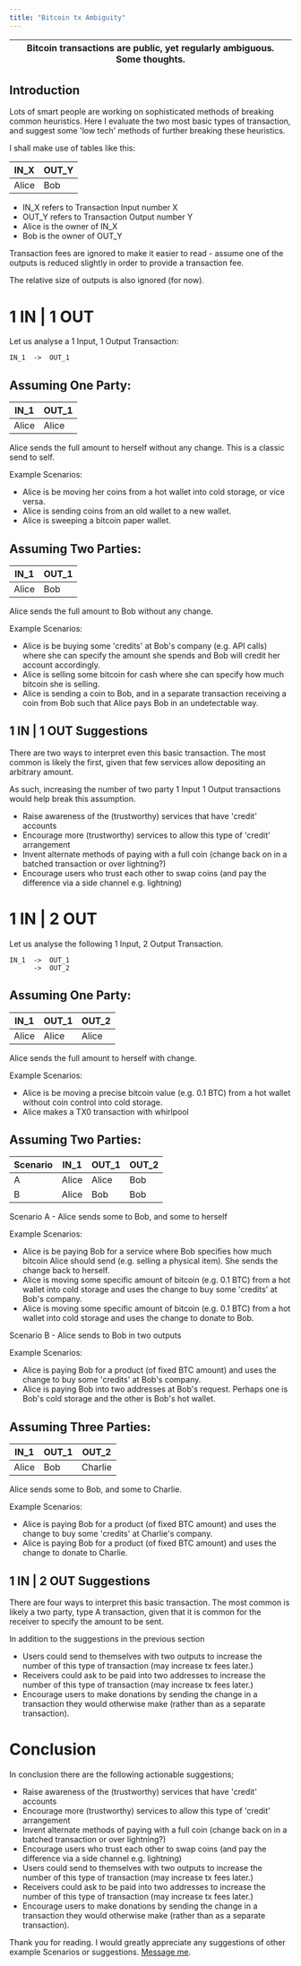```yaml
---
title: "Bitcoin tx Ambiguity"
---
```


| Bitcoin transactions are public, yet regularly ambiguous. Some thoughts. |
|-|

## Introduction

Lots of smart people are working on sophisticated methods of breaking common heuristics.
Here I evaluate the two most basic types of transaction, and suggest some 'low tech' methods of further breaking these heuristics.

I shall make use of tables like this:

| IN_X    | OUT_Y   |
| ------- | ------- |
| Alice   | Bob     |

- IN_X refers to Transaction Input number X
- OUT_Y refers to Transaction Output number Y
- Alice is the owner of IN_X
- Bob is the owner of OUT_Y

Transaction fees are ignored to make it easier to read - assume one of the outputs is reduced slightly in order to provide a transaction fee.

The relative size of outputs is also ignored (for now).

# 1 IN | 1 OUT
Let us analyse a 1 Input, 1 Output Transaction:

```
IN_1  ->  OUT_1
```

## Assuming One Party:

| IN_1    | OUT_1   |
| ------- | ------- |
| Alice   | Alice   |

Alice sends the full amount to herself without any change.
This is a classic send to self.

Example Scenarios:
- Alice is be moving her coins from a hot wallet into cold storage, or vice versa.
- Alice is sending coins from an old wallet to a new wallet.
- Alice is sweeping a bitcoin paper wallet.

## Assuming Two Parties:

| IN_1    | OUT_1   |
| ------- | ------- |
| Alice   | Bob     |

Alice sends the full amount to Bob without any change.

Example Scenarios:
- Alice is be buying some 'credits' at Bob's company (e.g. API calls) where she can specify the amount she spends and Bob will credit her account accordingly.
- Alice is selling some bitcoin for cash where she can specify how much bitcoin she is selling.
- Alice is sending a coin to Bob, and in a separate transaction receiving a coin from Bob such that Alice pays Bob in an undetectable way.

## 1 IN | 1 OUT Suggestions

There are two ways to interpret even this basic transaction.
The most common is likely the first, given that few services allow depositing an arbitrary amount.

As such, increasing the number of two party 1 Input 1 Output transactions would help break this assumption.
- Raise awareness of the (trustworthy) services that have 'credit' accounts
- Encourage more (trustworthy) services to allow this type of 'credit' arrangement
- Invent alternate methods of paying with a full coin (change back on in a batched transaction or over lightning?)
- Encourage users who trust each other to swap coins (and pay the difference via a side channel e.g. lightning)

# 1 IN | 2 OUT
Let us analyse the following 1 Input, 2 Output Transaction.

```
IN_1  ->  OUT_1
      ->  OUT_2
```

## Assuming One Party:

| IN_1    | OUT_1   | OUT_2   |
| ------- | ------- | ------- |
| Alice   | Alice   | Alice   |

Alice sends the full amount to herself with change.

Example Scenarios:
- Alice is be moving a precise bitcoin value (e.g. 0.1 BTC) from a hot wallet without coin control into cold storage.
- Alice makes a TX0 transaction with whirlpool

## Assuming Two Parties:

| Scenario| IN_1    | OUT_1   | OUT_2   |
| ------- | ------- | ------- | ------- |
| A       | Alice   | Alice   | Bob     |
| B       | Alice   | Bob     | Bob     |

Scenario A -  Alice sends some to Bob, and some to herself

Example Scenarios:
- Alice is be paying Bob for a service where Bob specifies how much bitcoin Alice should send (e.g. selling a physical item). She sends the change back to herself.
- Alice is moving some specific amount of bitcoin (e.g. 0.1 BTC) from a hot wallet into cold storage and uses the change to buy some 'credits' at Bob's company.
- Alice is moving some specific amount of bitcoin (e.g. 0.1 BTC) from a hot wallet into cold storage and uses the change to donate to Bob.

Scenario B -  Alice sends to Bob in two outputs

Example Scenarios:
- Alice is paying Bob for a product (of fixed BTC amount) and uses the change to buy some 'credits' at Bob's company.
- Alice is paying Bob into two addresses at Bob's request. Perhaps one is Bob's cold storage and the other is Bob's hot wallet.

## Assuming Three Parties:

| IN_1    | OUT_1   | OUT_2   |
| ------- | ------- | ------- |
| Alice   | Bob     | Charlie |

Alice sends some to Bob, and some to Charlie.

Example Scenarios:
- Alice is paying Bob for a product (of fixed BTC amount) and uses the change to buy some 'credits' at Charlie's company.
- Alice is paying Bob for a product (of fixed BTC amount) and uses the change to donate to Charlie.

## 1 IN | 2 OUT Suggestions

There are four ways to interpret this basic transaction.
The most common is likely a two party, type A transaction, given that it is common for the receiver to specify the amount to be sent.

In addition to the suggestions in the previous section
- Users could send to themselves with two outputs to increase the number of this type of transaction (may increase tx fees later.)
- Receivers could ask to be paid into two addresses to increase the number of this type of transaction (may increase tx fees later.)
- Encourage users to make donations by sending the change in a transaction they would otherwise make (rather than as a separate transaction).

# Conclusion

In conclusion there are the following actionable suggestions;
- Raise awareness of the (trustworthy) services that have 'credit' accounts
- Encourage more (trustworthy) services to allow this type of 'credit' arrangement
- Invent alternate methods of paying with a full coin (change back on in a batched transaction or over lightning?)
- Encourage users who trust each other to swap coins (and pay the difference via a side channel e.g. lightning)
- Users could send to themselves with two outputs to increase the number of this type of transaction (may increase tx fees later.)
- Receivers could ask to be paid into two addresses to increase the number of this type of transaction (may increase tx fees later.)
- Encourage users to make donations by sending the change in a transaction they would otherwise make (rather than as a separate transaction).

Thank you for reading.
I would greatly appreciate any suggestions of other example Scenarios or suggestions. [Message me](https://keybase.io/6102).
